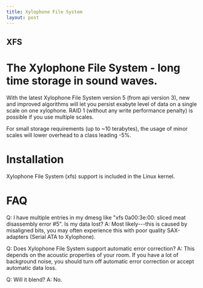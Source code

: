 ```yaml
---
title: Xylophone File System
layout: post
---
```


## XFS

# The Xylophone File System - long time storage in sound waves.

With the latest Xylophone File System version 5 (from api version 3), new and improved algorithms will let you persist exabyte level of data on a single scale on one xylophone. RAID 1 (without any write performance penalty) is possible if you use multiple scales.

For small storage requirements (up to ~10 terabytes), the usage of minor scales will lower overhead to a class leading -5%.


# Installation

Xylophone File System (xfs) support is included in the Linux kernel.

# FAQ

Q: I have multiple entries in my dmesg like "xfs 0a00:3e:00: sliced meat disassembly error #5". Is my data lost?
A: Most likely---this is caused by misaligned bits, you may often experience this with poor quality SAX-adapters (Serial ATA to Xylophone).

Q: Does Xylophone File System support automatic error correction?
A: This depends on the acoustic properties of your room. If you have a lot of background noise, you should turn off automatic error correction or accept automatic data loss.

Q: Will it blend?
A: No.
